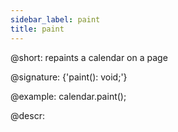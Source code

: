 ```yaml
---
sidebar_label: paint
title: paint
---          
```


@short: repaints a calendar on a page

@signature: {'paint(): void;'}

@example:
calendar.paint();



@descr:


